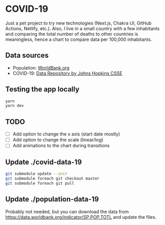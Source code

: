 # COVID-19

Just a pet project to try new technologies (Next.js, Chakra UI, GitHub Actions, Netlify, etc.). Also, I live in a small country with a few inhabitants and comparing the total number of deaths to other countries is meaningless, hence a chart to compare data per 100,000 inhabitants.

## Data sources

- Population: [WorldBank.org](https://data.worldbank.org/indicator/SP.POP.TOTL)
- COVID-19: [Data Repository by Johns Hopkins CSSE](https://github.com/CSSEGISandData/COVID-19)

## Testing the app locally

```bash
yarn
yarn dev
```

## TODO

- [ ] Add option to change the x axis (start date mostly)
- [ ] Add option to change the scale (linear/log)
- [ ] Add animations to the chart during transitions

## Update ./covid-data-19

```bash
git submodule update --init
git submodule foreach git checkout master
git submodule foreach git pull
```

## Update ./population-data-19

Probably not needed, but you can download the data from https://data.worldbank.org/indicator/SP.POP.TOTL and update the files.
